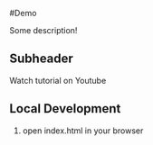 #Demo

Some description!

## Subheader

Watch tutorial on Youtube

## Local Development

1. open index.html in your browser
